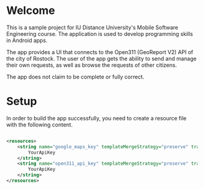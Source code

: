 # Welcome

This is a sample project for IU Distance University's Mobile Software Engineering course. The
application is used to develop programming skills in Android apps.

The app provides a UI that connects to the Open311 (GeoReport V2) API of the city of Rostock. The
user of the app gets the ability to send and manage their own requests, as well as browse the
requests of other citizens.

The app does not claim to be complete or fully correct.

# Setup

In order to build the app successfully, you need to create a resource file with the following
content.

```xml

<resources>
    <string name="google_maps_key" templateMergeStrategy="preserve" translatable="false">
        YourApiKey
    </string>
    <string name="open311_api_key" templateMergeStrategy="preserve" translatable="false">
        YourApiKey
    </string>
</resources>
```